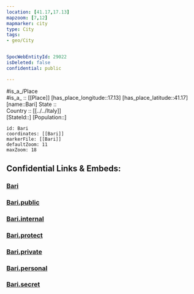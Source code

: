 ```yaml
---
location: [41.17,17.13] 
mapzoom: [7,12] 
mapmarker: city 
type: City
tags:
- geo/City


SpocWebEntityId: 29022
isDeleted: false
confidential: public

---
```

#is_a_/Place  
#is_a_ :: [[Place]] 
[has_place_longitude::17.13] 
[has_place_latitude::41.17] 
[name::Bari] 
State ::  
Country :: [[../../Italy]]  
[StateId::] 
[Population::] 



```leaflet
id: Bari
coordinates: [[Bari]] 
markerFile: [[Bari]] 
defaultZoom: 11 
maxZoom: 18
```


## Confidential Links & Embeds: 

### [Bari](/_Standards/Earth/Continent/Europe/Europe~South/Italy/City/Bari.md) 

### [Bari.public](/_public/Earth/Continent/Europe/Europe~South/Italy/City/Bari.public.md) 

### [Bari.internal](/_internal/Earth/Continent/Europe/Europe~South/Italy/City/Bari.internal.md) 

### [Bari.protect](/_protect/Earth/Continent/Europe/Europe~South/Italy/City/Bari.protect.md) 

### [Bari.private](/_private/Earth/Continent/Europe/Europe~South/Italy/City/Bari.private.md) 

### [Bari.personal](/_personal/Earth/Continent/Europe/Europe~South/Italy/City/Bari.personal.md) 

### [Bari.secret](/_secret/Earth/Continent/Europe/Europe~South/Italy/City/Bari.secret.md)


